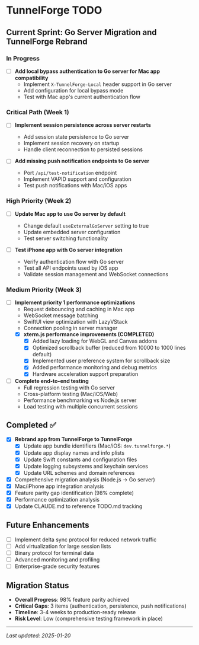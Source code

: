 # TunnelForge TODO

## Current Sprint: Go Server Migration and TunnelForge Rebrand

### In Progress
- [ ] **Add local bypass authentication to Go server for Mac app compatibility**
  - Implement `X-TunnelForge-Local` header support in Go server
  - Add configuration for local bypass mode
  - Test with Mac app's current authentication flow

### Critical Path (Week 1)
- [ ] **Implement session persistence across server restarts**
  - Add session state persistence to Go server
  - Implement session recovery on startup
  - Handle client reconnection to persisted sessions

- [ ] **Add missing push notification endpoints to Go server**
  - Port `/api/test-notification` endpoint
  - Implement VAPID support and configuration
  - Test push notifications with Mac/iOS apps

### High Priority (Week 2)
- [ ] **Update Mac app to use Go server by default**
  - Change default `useExternalGoServer` setting to true
  - Update embedded server configuration
  - Test server switching functionality

- [ ] **Test iPhone app with Go server integration**
  - Verify authentication flow with Go server
  - Test all API endpoints used by iOS app
  - Validate session management and WebSocket connections

### Medium Priority (Week 3)
- [ ] **Implement priority 1 performance optimizations**
  - Request debouncing and caching in Mac app
  - WebSocket message batching
  - SwiftUI view optimization with LazyVStack
  - Connection pooling in server manager
  - [x] **xterm.js performance improvements (COMPLETED)**
    - [x] Added lazy loading for WebGL and Canvas addons
    - [x] Optimized scrollback buffer (reduced from 10000 to 1000 lines default)
    - [x] Implemented user preference system for scrollback size
    - [x] Added performance monitoring and debug metrics
    - [x] Hardware acceleration support preparation

- [ ] **Complete end-to-end testing**
  - Full regression testing with Go server
  - Cross-platform testing (Mac/iOS/Web)
  - Performance benchmarking vs Node.js server
  - Load testing with multiple concurrent sessions

## Completed ✅
- [x] **Rebrand app from TunnelForge to TunnelForge**
  - [x] Update app bundle identifiers (Mac/iOS: `dev.tunnelforge.*`)
  - [x] Update app display names and info plists
  - [x] Update Swift constants and configuration files
  - [x] Update logging subsystems and keychain services
  - [x] Update URL schemes and domain references
- [x] Comprehensive migration analysis (Node.js → Go server)
- [x] Mac/iPhone app integration analysis
- [x] Feature parity gap identification (98% complete)
- [x] Performance optimization analysis
- [x] Update CLAUDE.md to reference TODO.md tracking

## Future Enhancements
- [ ] Implement delta sync protocol for reduced network traffic
- [ ] Add virtualization for large session lists
- [ ] Binary protocol for terminal data
- [ ] Advanced monitoring and profiling
- [ ] Enterprise-grade security features

## Migration Status
- **Overall Progress**: 98% feature parity achieved
- **Critical Gaps**: 3 items (authentication, persistence, push notifications)
- **Timeline**: 3-4 weeks to production-ready release
- **Risk Level**: Low (comprehensive testing framework in place)

---
*Last updated: 2025-01-20*
